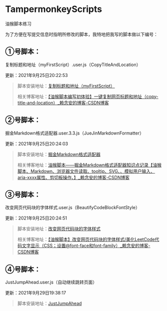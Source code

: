 <!--
 * @Descripttion: 
 * @version: 
 * @Author: LiarCoder
 * @Date: 2021-09-15 00:55:56
 * @LastEditors: LiarCoder
 * @LastEditTime: 2021-09-25 20:20:46
-->
# TampermonkeyScripts
油猴脚本练习

为了方便在写提交信息时指明所修改的脚本，我特地把我写的脚本做以下编号：

## ①号脚本：

复制标题和地址（myFirstScript）.user.js（CopyTitleAndLocation）

更新：2021年9月25日20:22:53

> 脚本安装地址：[复制标题和地址（myFirstScript）](https://greasyfork.org/zh-CN/scripts/429598-%E5%A4%8D%E5%88%B6%E6%A0%87%E9%A2%98%E5%92%8C%E5%9C%B0%E5%9D%80-myfirstscript)
>
> 相关博客地址：[【油猴脚本编写初体验】一键复制网页标题和地址（copy-title-and-location）_赖念安的博客-CSDN博客](https://blog.csdn.net/qq_44879358/article/details/118896682)

## ②号脚本：

掘金Markdown格式适配器.user.3.3.js（JueJinMarkdownFormatter）

更新：2021年9月25日20:24:03

> 脚本安装地址：[掘金Markdown格式适配器](https://greasyfork.org/zh-CN/scripts/431632-%E6%8E%98%E9%87%91markdown%E6%A0%BC%E5%BC%8F%E9%80%82%E9%85%8D%E5%99%A8)
>
> 相关博客地址：[油猴脚本——掘金Markdown格式适配器知识点记录【油猴脚本、Markdown、浏览器文件读取、tooltip、SVG、、模拟用户输入、aria-xxxx属性、剪切板操作、】_赖念安的博客-CSDN博客](https://blog.csdn.net/qq_44879358/article/details/120089878)

## ③号脚本：

改变网页代码块的字体样式.user.js（BeautifyCodeBlockFontStyle）

更新：2021年9月25日20:24:51

> 脚本安装地址：[改变网页代码块的字体样式](https://greasyfork.org/zh-CN/scripts/432756-%E6%94%B9%E5%8F%98%E7%BD%91%E9%A1%B5%E4%BB%A3%E7%A0%81%E5%9D%97%E7%9A%84%E5%AD%97%E4%BD%93%E6%A0%B7%E5%BC%8F)
>
> 相关博客地址：[【油猴脚本】改变网页代码块的字体样式/美化LeetCode代码文字显示（CSS；设置@font-face和font-family）_赖念安的博客-CSDN博客](https://blog.csdn.net/qq_44879358/article/details/120412081)

## ④号脚本：

JustJumpAhead.user.js（自动继续跳转页面）

更新：2021年9月29日19:38:17

> 脚本安装地址：[JustJumpAhead](https://greasyfork.org/zh-CN/scripts/433155-justjumpahead)

